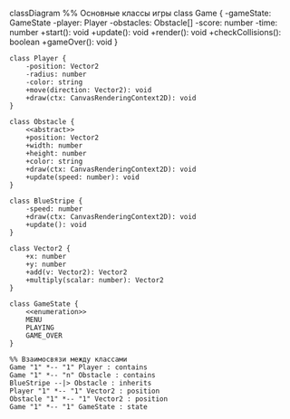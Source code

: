classDiagram
    %% Основные классы игры
    class Game {
        -gameState: GameState
        -player: Player
        -obstacles: Obstacle[]
        -score: number
        -time: number
        +start(): void
        +update(): void
        +render(): void
        +checkCollisions(): boolean
        +gameOver(): void
    }

    class Player {
        -position: Vector2
        -radius: number
        -color: string
        +move(direction: Vector2): void
        +draw(ctx: CanvasRenderingContext2D): void
    }

    class Obstacle {
        <<abstract>>
        +position: Vector2
        +width: number
        +height: number
        +color: string
        +draw(ctx: CanvasRenderingContext2D): void
        +update(speed: number): void
    }

    class BlueStripe {
        -speed: number
        +draw(ctx: CanvasRenderingContext2D): void
        +update(): void
    }

    class Vector2 {
        +x: number
        +y: number
        +add(v: Vector2): Vector2
        +multiply(scalar: number): Vector2
    }

    class GameState {
        <<enumeration>>
        MENU
        PLAYING
        GAME_OVER
    }

    %% Взаимосвязи между классами
    Game "1" *-- "1" Player : contains
    Game "1" *-- "n" Obstacle : contains
    BlueStripe --|> Obstacle : inherits
    Player "1" *-- "1" Vector2 : position
    Obstacle "1" *-- "1" Vector2 : position
    Game "1" *-- "1" GameState : state